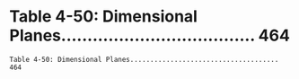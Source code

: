 # Table 4-50: Dimensional Planes..................................... 464

```
Table 4-50: Dimensional Planes..................................... 464

```
